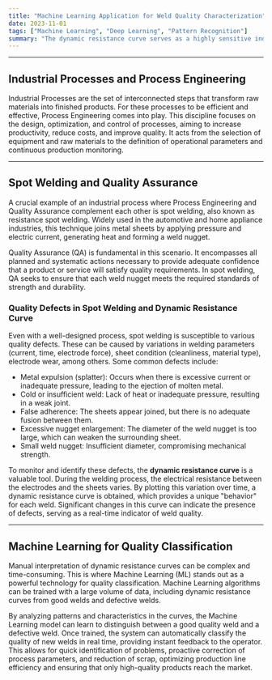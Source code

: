 ```yaml
---
title: "Machine Learning Application for Weld Quality Characterization"
date: 2023-11-01
tags: ["Machine Learning", "Deep Learning", "Pattern Recognition"]
summary: "The dynamic resistance curve serves as a highly sensitive indicator for real-time assessment of weld spot quality."
---
```


---

## Industrial Processes and Process Engineering

Industrial Processes are the set of interconnected steps that transform raw materials into finished products. For these processes to be efficient and effective, Process Engineering comes into play. This discipline focuses on the design, optimization, and control of processes, aiming to increase productivity, reduce costs, and improve quality. It acts from the selection of equipment and raw materials to the definition of operational parameters and continuous production monitoring.

---

## Spot Welding and Quality Assurance

A crucial example of an industrial process where Process Engineering and Quality Assurance complement each other is spot welding, also known as resistance spot welding. Widely used in the automotive and home appliance industries, this technique joins metal sheets by applying pressure and electric current, generating heat and forming a weld nugget.

Quality Assurance (QA) is fundamental in this scenario. It encompasses all planned and systematic actions necessary to provide adequate confidence that a product or service will satisfy quality requirements. In spot welding, QA seeks to ensure that each weld nugget meets the required standards of strength and durability.

### Quality Defects in Spot Welding and Dynamic Resistance Curve

Even with a well-designed process, spot welding is susceptible to various quality defects. These can be caused by variations in welding parameters (current, time, electrode force), sheet condition (cleanliness, material type), electrode wear, among others. Some common defects include:

* Metal expulsion (splatter): Occurs when there is excessive current or inadequate pressure, leading to the ejection of molten metal.
* Cold or insufficient weld: Lack of heat or inadequate pressure, resulting in a weak joint.
* False adherence: The sheets appear joined, but there is no adequate fusion between them.
* Excessive nugget enlargement: The diameter of the weld nugget is too large, which can weaken the surrounding sheet.
* Small weld nugget: Insufficient diameter, compromising mechanical strength.

To monitor and identify these defects, the **dynamic resistance curve** is a valuable tool. During the welding process, the electrical resistance between the electrodes and the sheets varies. By plotting this variation over time, a dynamic resistance curve is obtained, which provides a unique "behavior" for each weld. Significant changes in this curve can indicate the presence of defects, serving as a real-time indicator of weld quality.

--- 

## Machine Learning for Quality Classification

Manual interpretation of dynamic resistance curves can be complex and time-consuming. This is where Machine Learning (ML) stands out as a powerful technology for quality classification. Machine Learning algorithms can be trained with a large volume of data, including dynamic resistance curves from good welds and defective welds.

By analyzing patterns and characteristics in the curves, the Machine Learning model can learn to distinguish between a good quality weld and a defective weld. Once trained, the system can automatically classify the quality of new welds in real time, providing instant feedback to the operator. This allows for quick identification of problems, proactive correction of process parameters, and reduction of scrap, optimizing production line efficiency and ensuring that only high-quality products reach the market.


